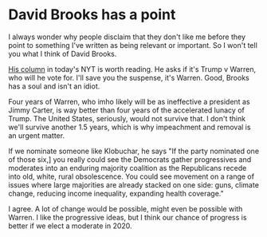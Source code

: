 # David Brooks has a point
I always wonder why people disclaim that they don't like me before they point to something I've written as being relevant or important. So I won't tell you what I think of David Brooks. 

<a href="https://www.nytimes.com/2019/10/17/opinion/trump-warren-2020.html">His column</a> in today's NYT is worth reading. He asks if it's Trump v Warren, who will he vote for. I'll save you the suspense, it's Warren. Good, Brooks has a soul and isn't an idiot. 

Four years of Warren, who imho likely will be as ineffective a president as Jimmy Carter, is way better than four years of the accelerated lunacy of Trump. The United States, seriously, would not survive that. I don't think we'll survive another 1.5 years, which is why impeachment and removal is an urgent matter. 

If we nominate someone like Klobuchar, he says "If the party nominated one of those six,] you really could see the Democrats gather progressives and moderates into an enduring majority coalition as the Republicans recede into old, white, rural obsolescence. You could see movement on a range of issues where large majorities are already stacked on one side: guns, climate change, reducing income inequality, expanding health coverage." 

I agree. A lot of change would be possible, might even be possible with Warren. I like the progressive ideas, but I think our chance of progress is better if we elect a moderate in 2020. 


